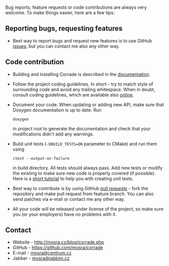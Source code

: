 Bug reports, feature requests or code contributions are always very welcome.
To make things easier, here are a few tips:

Reporting bugs, requesting features
-----------------------------------

- Best way to report bugs and request new features is to use GitHub
  [issues](https://github.com/mosra/corrade/issues), but you can contact me
  also any other way.

Code contribution
-----------------

- Building and installing Corrade is described in the
  [documentation](http://mosra.cz/blog/corrade-doc/building-corrade.html).
- Follow the project coding guidelines. In short - try to match style of
  surrounding code and avoid any trailing whitespace. When in doubt, consult
  coding guidelines, which are available also
  [online](http://mosra.cz/blog/corrade-doc/corrade-coding-style.html).
- Document your code. When updating or adding new API, make sure that Doxygen
  documentation is up to date. Run

      doxygen

  in project root to generate the documentation and check that your
  modifications didn't add any warnings.
- Build unit tests (`-DBUILD_TESTS=ON` parameter to CMake) and run them
  using

      ctest --output-on-failure

  in build directory. All tests should always pass. Add new tests or modify
  the existing to make sure new code is properly covered (if possible). Here
  is a [short tutorial](http://mosra.cz/blog/corrade-doc/unit-testing.html) to
  help you with creating unit tests.
- Best way to contribute is by using GitHub
  [pull requests](https://github.com/mosra/corrade/pulls) - fork the repository
  and make pull request from feature branch. You can also send patches via
  e-mail or contact me any other way.
- All your code will be released under license of the project, so make sure
  you (or your employers) have no problems with it.

Contact
-------

- Website - http://mosra.cz/blog/corrade.php
- GitHub - https://github.com/mosra/corrade
- E-mail - mosra@centrum.cz
- Jabber - mosra@jabbim.cz
